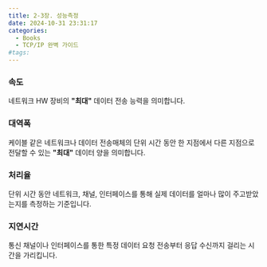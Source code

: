 ```yaml
---
title: 2-3장. 성능측정
date: 2024-10-31 23:31:17
categories:
  - Books
  - TCP/IP 완벽 가이드
#tags:
---
```

### 속도

네트워크 HW 장비의 **"최대"** 데이터 전송 능력을 의미합니다.

### 대역폭

케이블 같은 네트워크나 데이터 전송매체의 단위 시간 동안 한 지점에서 다른 지점으로 전달할 수 있는 **"최대"** 데이터 양을 의미합니다.

### 처리율

단위 시간 동안 네트워크, 채널, 인터페이스를 통해 실제 데이터를 얼마나 많이 주고받았는지를 측정하는 기준입니다.

### 지연시간

통신 채널이나 인터페이스를 통한 특정 데이터 요청 전송부터 응답 수신까지 걸리는 시간을 가리킵니다.
